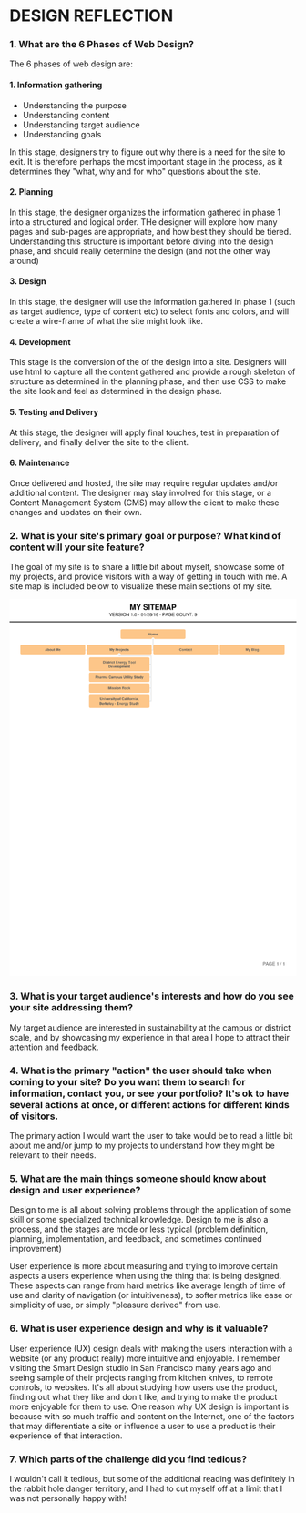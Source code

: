 # DESIGN REFLECTION

### 1. What are the 6 Phases of Web Design?

The 6 phases of web design are:

#### 1. Information gathering
* Understanding the purpose
* Understanding content
* Understanding target audience
* Understanding goals

In this stage, designers try to figure out why there is a need for the site to exit. It is therefore perhaps the most important stage in the process, as it determines they "what, why and for who" questions about the site.

#### 2. Planning

In this stage, the designer organizes the information gathered in phase 1 into a structured and logical order. THe designer will explore how many pages and sub-pages are appropriate, and how best they should be tiered. Understanding this structure is important before diving into the design phase, and should really determine the design (and not the other way around) 

#### 3. Design

In this stage, the designer will use the information gathered in phase 1 (such as target audience, type of content etc) to select fonts and colors, and will create a wire-frame of what the site might look like.  


#### 4. Development

This stage is the conversion of the of the design into a site. Designers will use html to capture all the content gathered and provide a rough skeleton of structure as determined in the planning phase, and then use CSS to make the site look and feel as determined in the design phase.

#### 5. Testing and Delivery

At this stage, the designer will apply final touches, test in preparation of delivery, and finally deliver the site to the client. 

#### 6. Maintenance

Once delivered and hosted, the site may require regular updates and/or additional content. The designer may stay involved for this stage, or a Content Management System (CMS) may allow the client to make these changes and updates on their own.


### 2. What is your site's primary goal or purpose? What kind of content will your site feature?

The goal of my site is to share a little bit about myself, showcase some of my projects, and provide visitors with a way of getting in touch with me. A site map is included below to visualize these main sections of my site.

![Site Map](Imgs/site-map.png)


### 3. What is your target audience's interests and how do you see your site addressing them?

My target audience are interested in sustainability at the campus or district scale, and by showcasing my experience in that area I hope to attract their attention and feedback.

### 4. What is the primary "action" the user should take when coming to your site? Do you want them to search for information, contact you, or see your portfolio? It's ok to have several actions at once, or different actions for different kinds of visitors.

The primary action I would want the user to take would be to read a little bit about me and/or jump to my projects to understand how they might be relevant to their needs.

### 5. What are the main things someone should know about design and user experience?

Design to me is all about solving problems through the application of some skill or some specialized technical knowledge. Design to me is also a process, and the stages are mode or less typical (problem definition, planning, implementation, and feedback, and sometimes continued improvement)

User experience is more about measuring and trying to improve certain aspects a users experience when using the thing that is being designed. These aspects can range from hard metrics like average length of time of use and clarity of navigation (or intuitiveness), to softer metrics like ease or simplicity of use, or simply "pleasure derived" from use. 

### 6. What is user experience design and why is it valuable? 

User experience (UX) design deals with making the users interaction with a website (or any product really) more intuitive and enjoyable. I remember visiting the Smart Design studio in San Francisco many years ago and seeing sample of their projects ranging from kitchen knives, to remote controls, to websites. It's all about studying how users use the product, finding out what they like and don't like, and trying to make the product more enjoyable for them to use. One reason why UX design is important is because with so much traffic and content on the Internet, one of the factors that may differentiate a site or influence a user to use a product is their experience of that interaction.  

### 7. Which parts of the challenge did you find tedious?

I wouldn't call it tedious, but some of the additional reading was definitely in the rabbit hole danger territory, and I had to cut myself off at a limit that I was not personally happy with!


